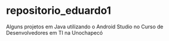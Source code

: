 # repositorio_eduardo1
 Alguns projetos em Java utilizando o Android Studio no Curso de Desenvolvedores em TI na Unochapecó
